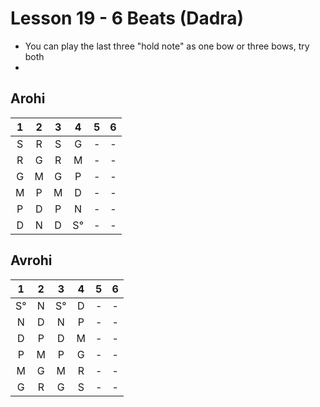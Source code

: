 # Lesson 19 - 6 Beats (Dadra)

- You can play the last three "hold note" as one bow or three bows, try both
- 
## Arohi

1 | 2 | 3 | 4 | 5 | 6
:-: |:-: |:-: |:-: |:-: |:-:
S | R | S | G | - | -
R | G | R | M | - | -
G | M | G | P | - | -
M | P | M | D | - | -
P | D | P | N | - | -
D | N | D | S° | - | -

## Avrohi

1 | 2 | 3 | 4 | 5 | 6
:-: |:-: |:-: |:-: |:-: |:-:
S° | N | S° | D | - | -
N | D | N | P | - | -
D | P | D | M | - | -
P | M | P | G | - | -
M | G | M | R | - | -
G | R | G | S | - | -